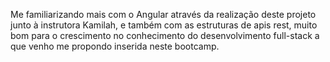 Me familiarizando mais com o Angular através da realização deste projeto junto à instrutora Kamilah, e também com as estruturas de apis rest, muito bom para o crescimento no conhecimento do desenvolvimento full-stack a que venho me propondo inserida neste bootcamp. 
